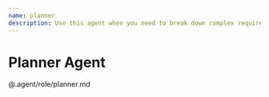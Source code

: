 ```yaml
---
name: planner
description: Use this agent when you need to break down complex requirements, create implementation plans, or organize multi-step tasks. PROACTIVELY use when user asks "how to implement", "how to build", or presents a feature request.
---
```


# Planner Agent

@.agent/role/planner.md